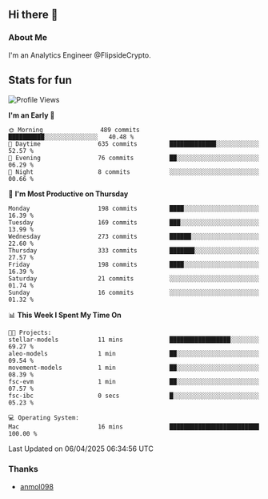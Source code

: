 ## Hi there 👋

### About Me

I'm an Analytics Engineer @FlipsideCrypto.
  
## Stats for fun


<!--START_SECTION:waka-->
![Profile Views](http://img.shields.io/badge/Profile%20Views-1-blue)

**I'm an Early 🐤** 

```text
🌞 Morning                489 commits         ██████████░░░░░░░░░░░░░░░   40.48 % 
🌆 Daytime                635 commits         █████████████░░░░░░░░░░░░   52.57 % 
🌃 Evening                76 commits          ██░░░░░░░░░░░░░░░░░░░░░░░   06.29 % 
🌙 Night                  8 commits           ░░░░░░░░░░░░░░░░░░░░░░░░░   00.66 % 
```
📅 **I'm Most Productive on Thursday** 

```text
Monday                   198 commits         ████░░░░░░░░░░░░░░░░░░░░░   16.39 % 
Tuesday                  169 commits         ███░░░░░░░░░░░░░░░░░░░░░░   13.99 % 
Wednesday                273 commits         ██████░░░░░░░░░░░░░░░░░░░   22.60 % 
Thursday                 333 commits         ███████░░░░░░░░░░░░░░░░░░   27.57 % 
Friday                   198 commits         ████░░░░░░░░░░░░░░░░░░░░░   16.39 % 
Saturday                 21 commits          ░░░░░░░░░░░░░░░░░░░░░░░░░   01.74 % 
Sunday                   16 commits          ░░░░░░░░░░░░░░░░░░░░░░░░░   01.32 % 
```


📊 **This Week I Spent My Time On** 

```text
🐱‍💻 Projects: 
stellar-models           11 mins             █████████████████░░░░░░░░   69.27 % 
aleo-models              1 min               ██░░░░░░░░░░░░░░░░░░░░░░░   09.54 % 
movement-models          1 min               ██░░░░░░░░░░░░░░░░░░░░░░░   08.39 % 
fsc-evm                  1 min               ██░░░░░░░░░░░░░░░░░░░░░░░   07.57 % 
fsc-ibc                  0 secs              █░░░░░░░░░░░░░░░░░░░░░░░░   05.23 % 

💻 Operating System: 
Mac                      16 mins             █████████████████████████   100.00 % 
```


 Last Updated on 06/04/2025 06:34:56 UTC
<!--END_SECTION:waka-->

### Thanks
 - [anmol098](https://github.com/anmol098/waka-readme-stats/)
  
